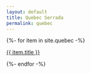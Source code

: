 ```yaml
---
layout: default
title: Quebec Serrada
permalink: quebec
---
```


{%- for item in site.quebec -%}
  <p><a href="{{ item.url }}">{{ item.title }}</a></p>
{%- endfor -%}
